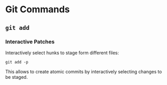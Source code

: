 # Git Commands

## `git add`

### Interactive Patches

Interactively select hunks to stage form different files:

```
git add -p
```

This allows to create atomic commits by interactively selecting changes to be staged.
